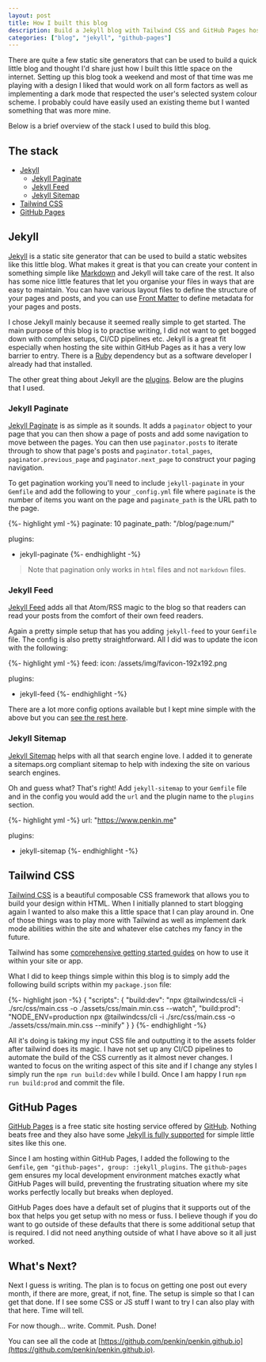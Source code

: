 ```yaml
---
layout: post
title: How I built this blog
description: Build a Jekyll blog with Tailwind CSS and GitHub Pages hosting in one weekend. Simple setup guide with pagination, RSS feeds, and dark mode.
categories: ["blog", "jekyll", "github-pages"]
---
```


There are quite a few static site generators that can be used to build a quick little blog and thought I'd share just how I built this little space on the internet. Setting up this blog took a weekend and most of that time was me playing with a design I liked that would work on all form factors as well as implementing a dark mode that respected the user's selected system colour scheme. I probably could have easily used an existing theme but I wanted something that was more mine.

Below is a brief overview of the stack I used to build this blog.

## The stack

- [Jekyll](#jekyll)
  - [Jekyll Paginate](#jekyll-paginate)
  - [Jekyll Feed](#jekyll-feed)
  - [Jekyll Sitemap](#jekyll-sitemap)
- [Tailwind CSS](#tailwind-css)
- [GitHub Pages](#github-pages)

## Jekyll

[Jekyll](https://jekyllrb.com/) is a static site generator that can be used to build a static websites like this little blog. What makes it great is that you can create your content in something simple like [Markdown](https://en.wikipedia.org/wiki/Markdown) and Jekyll will take care of the rest. It also has some nice little features that let you organise your files in ways that are easy to maintain. You can have various layout files to define the structure of your pages and posts, and you can use [Front Matter](https://jekyllrb.com/docs/front-matter/) to define metadata for your pages and posts.

I chose Jekyll mainly because it seemed really simple to get started. The main purpose of this blog is to practise writing, I did not want to get bogged down with complex setups, CI/CD pipelines etc. Jekyll is a great fit especially when hosting the site within GitHub Pages as it has a very low barrier to entry. There is a [Ruby](https://www.ruby-lang.org/en/) dependency but as a software developer I already had that installed.

The other great thing about Jekyll are the [plugins](https://jekyllrb.com/docs/plugins/). Below are the plugins that I used.

### Jekyll Paginate

[Jekyll Paginate](https://jekyllrb.com/docs/pagination/) is as simple as it sounds. It adds a `paginator` object to your page that you can then show a page of posts and add some navigation to move between the pages. You can then use `paginator.posts` to iterate through to show that page's posts and `paginator.total_pages`, `paginator.previous_page` and `paginator.next_page` to construct your paging navigation.

To get pagination working you'll need to include `jekyll-paginate` in your `Gemfile` and add the following to your `_config.yml` file where `paginate` is the number of items you want on the page and `paginate_path` is the URL path to the page.

{%- highlight yml -%}
paginate: 10
paginate_path: "/blog/page:num/"

plugins:
  - jekyll-paginate
{%- endhighlight -%}

 > Note that pagination only works in `html` files and not `markdown` files.

### Jekyll Feed

[Jekyll Feed](https://github.com/jekyll/jekyll-feed) adds all that Atom/RSS magic to the blog so that readers can read your posts from the comfort of their own feed readers.

Again a pretty simple setup that has you adding `jekyll-feed` to your `Gemfile` file. The config is also pretty straightforward. All I did was to update the icon with the following:

{%- highlight yml -%}
feed:
  icon: /assets/img/favicon-192x192.png

plugins:
  - jekyll-feed
{%- endhighlight -%}

There are a lot more config options available but I kept mine simple with the above but you can [see the rest here](https://github.com/jekyll/jekyll-feed?tab=readme-ov-file#usage).

### Jekyll Sitemap

[Jekyll Sitemap](https://github.com/jekyll/jekyll-sitemap) helps with all that search engine love. I added it to generate a sitemaps.org compliant sitemap to help with indexing the site on various search engines.

Oh and guess what? That's right! Add `jekyll-sitemap` to your `Gemfile` file and in the config you would add the `url` and the plugin name to the `plugins` section.

{%- highlight yml -%}
url: "https://www.penkin.me"

plugins:
  - jekyll-sitemap
{%- endhighlight -%}

## Tailwind CSS

[Tailwind CSS](https://tailwindcss.com/) is a beautiful composable CSS framework that allows you to build your design within HTML. When I initially planned to start blogging again I wanted to also make this a little space that I can play around in. One of those things was to play more with Tailwind as well as implement dark mode abilities within the site and whatever else catches my fancy in the future.

Tailwind has some [comprehensive getting started guides](https://tailwindcss.com/docs/installation/tailwind-cli) on how to use it within your site or app.

What I did to keep things simple within this blog is to simply add the following build scripts within my `package.json` file:

{%- highlight json -%}
{
  "scripts": {
    "build:dev": "npx @tailwindcss/cli -i ./src/css/main.css -o ./assets/css/main.min.css --watch",
    "build:prod": "NODE_ENV=production npx @tailwindcss/cli -i ./src/css/main.css -o ./assets/css/main.min.css --minify"
  }
}
{%- endhighlight -%}

All it's doing is taking my input CSS file and outputting it to the assets folder after tailwind does its magic. I have not set up any CI/CD pipelines to automate the build of the CSS currently as it almost never changes. I wanted to focus on the writing aspect of this site and if I change any styles I simply run the `npm run build:dev` while I build. Once I am happy I run `npm run build:prod` and commit the file.

## GitHub Pages

[GitHub Pages](https://pages.github.com/) is a free static site hosting service offered by [GitHub](https://github.com/). Nothing beats free and they also have some [Jekyll is fully supported](https://docs.github.com/en/pages/setting-up-a-github-pages-site-with-jekyll) for simple little sites like this one.

Since I am hosting within GitHub Pages, I added the following to the `Gemfile`, `gem "github-pages", group: :jekyll_plugins`. The `github-pages` gem ensures my local development environment matches exactly what GitHub Pages will build, preventing the frustrating situation where my site works perfectly locally but breaks when deployed.

GitHub Pages does have a default set of plugins that it supports out of the box that helps you get setup with no mess or fuss. I believe though if you do want to go outside of these defaults that there is some additional setup that is required. I did not need anything outside of what I have above so it all just worked.

## What's Next?

Next I guess is writing. The plan is to focus on getting one post out every month, if there are more, great, if not, fine. The setup is simple so that I can get that done. If I see some CSS or JS stuff I want to try I can also play with that here. Time will tell.

For now though... write. Commit. Push. Done!

You can see all the code at [https://github.com/penkin/penkin.github.io](https://github.com/penkin/penkin.github.io).
